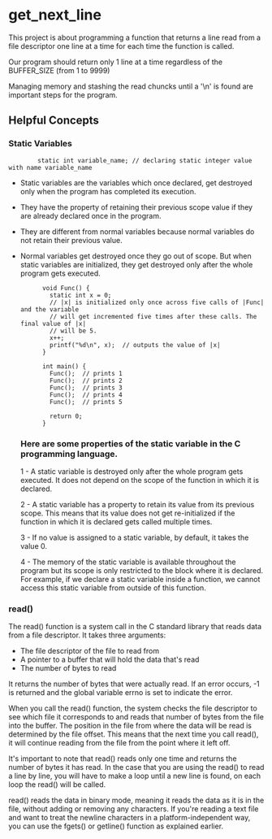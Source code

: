 # get_next_line
This project is about programming a function that returns a line read from a file descriptor one line at a time for each time the function is called. 

Our program should return only 1 line at a time regardless of the BUFFER_SIZE (from 1 to 9999)

Managing memory and stashing the read chuncks until a '\n' is found are important steps for the program.

## Helpful Concepts

### Static Variables

            static int variable_name; // declaring static integer value with name variable_name


- Static variables are the variables which once declared, get destroyed only when the program has completed its execution. 

- They have the property of retaining their previous scope value if they are already declared once in the program. 

- They are different from normal variables because normal variables do not retain their previous value. 

- Normal variables get destroyed once they go out of scope. But when static variables are initialized, they get destroyed only after the whole program gets executed.


            void Func() {
              static int x = 0;
              // |x| is initialized only once across five calls of |Func| and the variable
              // will get incremented five times after these calls. The final value of |x|
              // will be 5.
              x++;
              printf("%d\n", x);  // outputs the value of |x|
            }

            int main() {
              Func();  // prints 1
              Func();  // prints 2
              Func();  // prints 3
              Func();  // prints 4
              Func();  // prints 5

              return 0;
            }
            

    ### Here are some properties of the static variable in the C programming language.

    1 - A static variable is destroyed only after the whole program gets executed. It does not depend on the scope of the function in which it is declared.
    
    2 - A static variable has a property to retain its value from its previous scope. This means that its value does not get re-initialized if the function in which it is declared gets called multiple times.
    
    3 - If no value is assigned to a static variable, by default, it takes the value 0.
    
    4 - The memory of the static variable is available throughout the program but its scope is only restricted to the block where it is declared. For example, if we declare a static variable inside a function, we cannot access this static variable from outside of this function.
     
       
### read()

The read() function is a system call in the C standard library that reads data from a file descriptor. It takes three arguments:

- The file descriptor of the file to read from
- A pointer to a buffer that will hold the data that's read
- The number of bytes to read

It returns the number of bytes that were actually read. If an error occurs, -1 is returned and the global variable errno is set to indicate the error.

When you call the read() function, the system checks the file descriptor to see which file it corresponds to and reads that number of bytes from the file into the buffer. The position in the file from where the data will be read is determined by the file offset. This means that the next time you call read(), it will continue reading from the file from the point where it left off.

It's important to note that read() reads only one time and returns the number of bytes it has read.
In the case that you are using the read() to read a line by line, you will have to make a loop until a new line is found, on each loop the read() will be called.

read() reads the data in binary mode, meaning it reads the data as it is in the file, without adding or removing any characters. If you're reading a text file and want to treat the newline characters in a platform-independent way, you can use the fgets() or getline() function as explained earlier.
